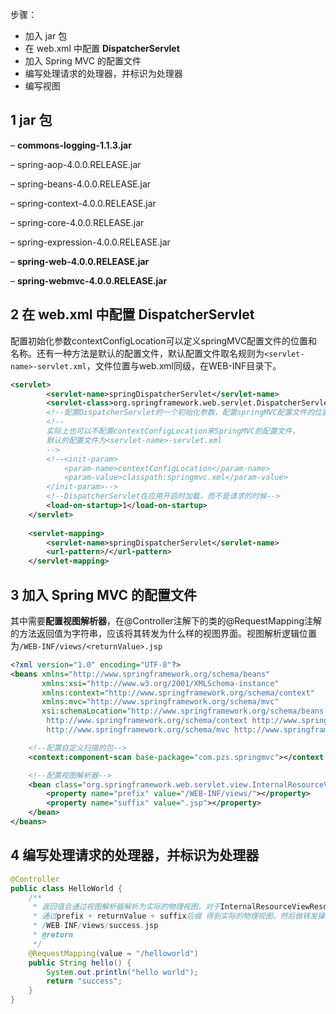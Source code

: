 步骤： 

- 加入 jar 包 
- 在 web.xml 中配置 **DispatcherServlet**
- 加入 Spring MVC 的配置文件
- 编写处理请求的处理器，并标识为处理器
- 编写视图



## 1 jar 包

– **commons-logging-1.1.3.jar**

– spring-aop-4.0.0.RELEASE.jar

– spring-beans-4.0.0.RELEASE.jar

– spring-context-4.0.0.RELEASE.jar

– spring-core-4.0.0.RELEASE.jar

– spring-expression-4.0.0.RELEASE.jar

– **spring-web-4.0.0.RELEASE.jar**

– **spring-webmvc-4.0.0.RELEASE.jar**



## 2 在 web.xml 中配置 **DispatcherServlet**

配置初始化参数contextConfigLocation可以定义springMVC配置文件的位置和名称。还有一种方法是默认的配置文件，默认配置文件取名规则为```<servlet-name>-servlet.xml```，文件位置与web.xml同级，在WEB-INF目录下。

```xml
<servlet>
        <servlet-name>springDispatcherServlet</servlet-name>
        <servlet-class>org.springframework.web.servlet.DispatcherServlet</servlet-class>
        <!--配置DispatcherServlet的一个初始化参数，配置springMVC配置文件的位置和名称-->
        <!--
        实际上也可以不配置contextConfigLocation来SpringMVC的配置文件，
        默认的配置文件为<servlet-name>-servlet.xml
        -->
        <!--<init-param>
            <param-name>contextConfigLocation</param-name>
            <param-value>classpath:springmvc.xml</param-value>
        </init-param>-->
        <!--DispatcherServlet在应用开启时加载，而不是请求的时候-->
        <load-on-startup>1</load-on-startup>
    </servlet>
    
    <servlet-mapping>
        <servlet-name>springDispatcherServlet</servlet-name>
        <url-pattern>/</url-pattern>
    </servlet-mapping>
```



## 3 加入 Spring MVC 的配置文件

其中需要**配置视图解析器**，在@Controller注解下的类的@RequestMapping注解的方法返回值为字符串，应该将其转发为什么样的视图界面。视图解析逻辑位置为```/WEB-INF/views/<returnValue>.jsp```

```xml
<?xml version="1.0" encoding="UTF-8"?>
<beans xmlns="http://www.springframework.org/schema/beans"
       xmlns:xsi="http://www.w3.org/2001/XMLSchema-instance"
       xmlns:context="http://www.springframework.org/schema/context"
       xmlns:mvc="http://www.springframework.org/schema/mvc"
       xsi:schemaLocation="http://www.springframework.org/schema/beans http://www.springframework.org/schema/beans/spring-beans.xsd
        http://www.springframework.org/schema/context http://www.springframework.org/schema/context/spring-context.xsd
        http://www.springframework.org/schema/mvc http://www.springframework.org/schema/mvc/spring-mvc.xsd">

    <!--配置自定义扫描的包-->
    <context:component-scan base-package="com.pzs.springmvc"></context:component-scan>

    <!--配置视图解析器-->
    <bean class="org.springframework.web.servlet.view.InternalResourceViewResolver">
        <property name="prefix" value="/WEB-INF/views/"></property>
        <property name="suffix" value=".jsp"></property>
    </bean>
</beans>
```



## 4 编写处理请求的处理器，并标识为处理器

```java
@Controller
public class HelloWorld {
    /**
     * 返回值会通过视图解析器解析为实际的物理视图，对于InternalResourceViewResolver视图解析器，会做如下的解析：
     * 通过prefix + returnValue + suffix后缀 得到实际的物理视图，然后做转发操作。
     * /WEB-INF/views/success.jsp
     * @return
     */
    @RequestMapping(value = "/helloworld")
    public String hello() {
        System.out.println("hello world");
        return "success";
    }
}
```

